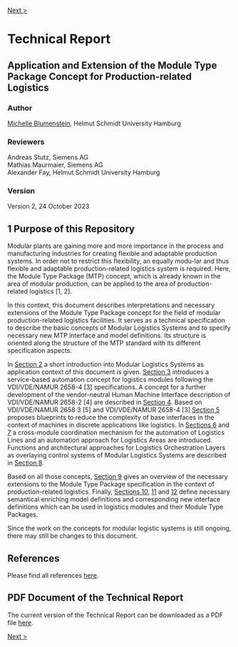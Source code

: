 [Next >](./02_Modular_Logistics_System/README.md)

# Technical Report
## Application and Extension of the Module Type Package Concept for Production-related Logistics

### Author
[Michelle Blumenstein](https://www.researchgate.net/profile/Michelle-Blumenstein), Helmut Schmidt University Hamburg

### Reviewers
Andreas Stutz, Siemens AG<br>
Mathias Maurmaier, Siemens AG<br> 
Alexander Fay, Helmut Schmidt University Hamburg<br>

### Version
Version 2, 24 October 2023

## 1 Purpose of this Repository
Modular plants are gaining more and more importance in the process and manufacturing industries for creating flexible and adaptable production systems. In order not to restrict this flexibility, an equally modu-lar and thus flexible and adaptable production-related logistics system is required. Here, the Module Type Package (MTP) concept, which is already known in the area of modular production, can be applied to the area of production-related logistics [1, 2].

In this context, this document describes interpretations and necessary extensions of the Module Type Package concept for the field of modular production-related logistics facilities. It serves as a technical specification to describe the basic concepts of Modular Logistics Systems and to specify necessary new MTP interface and model definitions. Its structure is oriented along the structure of the MTP standard with its different specification aspects.

In [Section 2](02_Modular_Logistics_System/README.md) a short introduction into Modular Logistics Systems as application context of this document is given. [Section 3](03_Logistics_Equipment_Assemblies/README.md) introduces a service-based automation concept for logistics modules following the VDI/VDE/NAMUR 2658-4 [3] specifications. A concept for a further development of the vendor-neutral Human Machine Interface description of VDI/VDE/NAMUR 2658-2 [4] are described in [Section 4](04_Logistics_HMI/README.md). Based on VDI/VDE/NAMUR 2658 3 [5] and VDI/VDE/NAMUR 2658-4 [3] [Section 5](05_Complexity_Reduction_of_Interfaces/README.md) proposes blueprints to reduce the complexity of base interfaces in the context of machines in discrete applications like logistics. In [Sections 6](06_Packaging_Line/README.md) and [7](07_Logistics_Area/README.md) a cross-module coordination mechanism for the automation of Logistics Lines and an automation approach for Logistics Areas are introduced. Functions and architectural approaches for Logistics Orchestration Layers as overlaying control systems of Modular Logistics Systems are described in [Section 8](08_Logistics_Orchestration_Layer/README.md).

Based on all those concepts, [Section 9](09_MTP_Enhancements/README.md) gives an overview of the necessary extensions to the Module Type Package specification in the context of production-related logistics. Finally, [Sections 10](10_Logistics_Aspect/README.md), [11](11_Choreography_Aspect/README.md) and [12](12_Transport_Aspect/README.md) define necessary semantical enriching model definitions and corresponding new interface definitions which can be used in logistics modules and their Module Type Packages.
  
Since the work on the concepts for modular logistic systems is still ongoing, there may still be changes to this document.

## References
Please find all references [here](13_References/README.md).

## PDF Document of the Technical Report
The current version of the Technical Report can be downloaded as a PDF file [here](Technical_Report_MTP_Logistics_v2_Submitted.pdf).


[Next >](./02_Modular_Logistics_System/README.md)